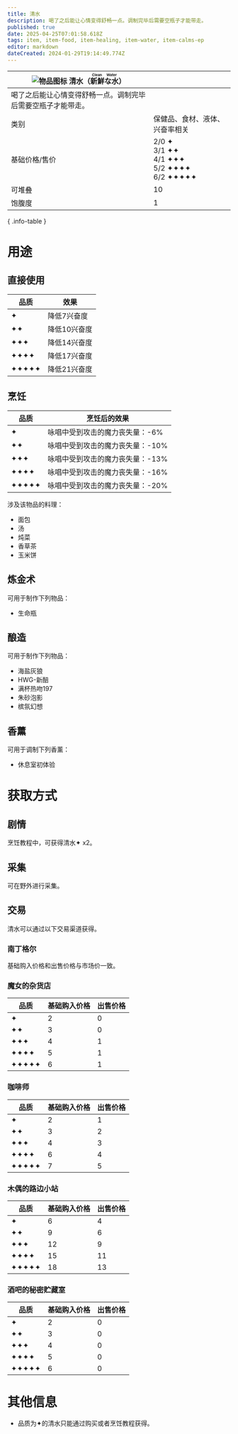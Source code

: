 ```yaml
---
title: 清水
description: 喝了之后能让心情变得舒畅一点。调制完毕后需要空瓶子才能带走。
published: true
date: 2025-04-25T07:01:58.618Z
tags: item, item-food, item-healing, item-water, item-calms-ep
editor: markdown
dateCreated: 2024-01-29T19:14:49.774Z
---
```


| <div markdown>![物品图标](/assets/global/items/clean_water_bottle.png) <span>清水（<ruby lang="ja">新鮮な水<rt>Clean Water</rt></ruby>）</span></div> ||
| - | - |
| 喝了之后能让心情变得舒畅一点。调制完毕后需要空瓶子才能带走。 ||
| 类别 | 保健品、食材、液体、兴奋率相关 |
| 基础价格/售价 | 2/0 ✦<br>3/1 ✦✦<br>4/1 ✦✦✦<br>5/2 ✦✦✦✦<br>6/2 ✦✦✦✦✦ |
| 可堆叠 | 10 |
| 饱腹度 | 1 |
{ .info-table }

# 用途
## 直接使用
| 品质 | 效果 |
| - | - |
| ✦ | 降低7兴奋度 |
| ✦✦ | 降低10兴奋度 |
| ✦✦✦ | 降低14兴奋度 |
| ✦✦✦✦ | 降低17兴奋度 |
| ✦✦✦✦✦ | 降低21兴奋度 |
## 烹饪
| 品质 | 烹饪后的效果 |
| - | - |
| ✦ | 咏唱中受到攻击的魔力丧失量：-6% |
| ✦✦ | 咏唱中受到攻击的魔力丧失量：-10% |
| ✦✦✦ | 咏唱中受到攻击的魔力丧失量：-13% |
| ✦✦✦✦ | 咏唱中受到攻击的魔力丧失量：-16% |
| ✦✦✦✦✦ | 咏唱中受到攻击的魔力丧失量：-20% |

涉及该物品的料理：
- 面包
- 汤
- 炖菜
- 香草茶
- 玉米饼

## 炼金术
可用于制作下列物品：
- 生命瓶

## 酿造
可用于制作下列物品：
- 海盐灰狼
- HWG-新醅
- 满杯热吻197
- 朱砂泡影
- 槟氛幻想

## 香薰
可用于调制下列香薰：
- 休息室初体验

# 获取方式
## 剧情
烹饪教程中，可获得清水✦ x2。

## 采集
可在野外进行采集。

<!--![采集清水](/assets/items/clean_water/get_clean_water.png)
- A：清水✦✦ x10、清水✦✦✦ x10
- B：清水✦✦ x10、清水✦✦✦ x10
- C：清水✦✦ x10、清水✦✦✦ x10-->

## 交易
清水可以通过以下交易渠道获得。

### 南丁格尔

基础购入价格和出售价格与市场价一致。

### 魔女的杂货店

| 品质 | 基础购入价格 | 出售价格 |
| - | - | - |
| ✦ | 2 | 0 |
| ✦✦ | 3 | 0 |
| ✦✦✦ | 4 | 1 |
| ✦✦✦✦ | 5 | 1 |
| ✦✦✦✦✦ | 6 | 1 |

### 咖啡师

| 品质 | 基础购入价格 | 出售价格 |
| - | - | - |
| ✦ | 2 | 1 |
| ✦✦ | 3 | 2 |
| ✦✦✦ | 4 | 3 |
| ✦✦✦✦ | 6 | 4 |
| ✦✦✦✦✦ | 7 | 5 |

### 木偶的路边小站

| 品质 | 基础购入价格 | 出售价格 |
| - | - | - |
| ✦ | 6 | 4 |
| ✦✦ | 9 | 6 |
| ✦✦✦ | 12 | 9 |
| ✦✦✦✦ | 15 | 11 |
| ✦✦✦✦✦ | 18 | 13 |

### 酒吧的秘密贮藏室

| 品质 | 基础购入价格 | 出售价格 |
| - | - | - |
| ✦ | 2 | 0 |
| ✦✦ | 3 | 0 |
| ✦✦✦ | 4 | 0 |
| ✦✦✦✦ | 5 | 0 |
| ✦✦✦✦✦ | 6 | 0 |

# 其他信息
- 品质为✦的清水只能通过购买或者烹饪教程获得。